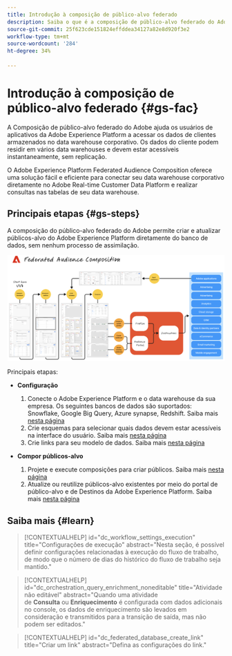 ```yaml
---
title: Introdução à composição de público-alvo federado
description: Saiba o que é a composição de público-alvo federado do Adobe e como usá-la no Adobe Experience Platform
source-git-commit: 25f623cde151824effddea34127a82e8d920f3e2
workflow-type: tm+mt
source-wordcount: '284'
ht-degree: 34%

---
```



# Introdução à composição de público-alvo federado {#gs-fac}

A Composição de público-alvo federado do Adobe ajuda os usuários de aplicativos da Adobe Experience Platform a acessar os dados de clientes armazenados no data warehouse corporativo. Os dados do cliente podem residir em vários data warehouses e devem estar acessíveis instantaneamente, sem replicação.

O Adobe Experience Platform Federated Audience Composition oferece uma solução fácil e eficiente para conectar seu data warehouse corporativo diretamente no Adobe Real-time Customer Data Platform e realizar consultas nas tabelas de seu data warehouse.

## Principais etapas {#gs-steps}

A composição do público-alvo federado do Adobe permite criar e atualizar públicos-alvo do Adobe Experience Platform diretamente do banco de dados, sem nenhum processo de assimilação.

![diagrama](assets/FAC-diagram.png)

Principais etapas:

* **Configuração**

   1. Conecte o Adobe Experience Platform e o data warehouse da sua empresa.
Os seguintes bancos de dados são suportados: Snowflake, Google Big Query, Azure synapse, Redshift.
Saiba mais [nesta página](../connections/federated-db.md)
   1. Crie esquemas para selecionar quais dados devem estar acessíveis na interface do usuário.
Saiba mais [nesta página](../customer/schemas.md)
   1. Crie links para seu modelo de dados.
Saiba mais [nesta página](../data-management/gs-models.md)

* **Compor públicos-alvo**

   1. Projete e execute composições para criar públicos.
Saiba mais [nesta página](../compositions/gs-compositions.md)
   1. Atualize ou reutilize públicos-alvo existentes por meio do portal de público-alvo e de Destinos da Adobe Experience Platform.
Saiba mais [nesta página](../connections/destinations.md)

## Saiba mais {#learn}

<!-- Workflow + Workflow activities-->



>[!CONTEXTUALHELP]
>id="dc_workflow_settings_execution"
>title="Configurações de execução"
>abstract="Nesta seção, é possível definir configurações relacionadas à execução do fluxo de trabalho, de modo que o número de dias do histórico do fluxo de trabalho seja mantido."




>[!CONTEXTUALHELP]
>id="dc_orchestration_query_enrichment_noneditable"
>title="Atividade não editável"
>abstract="Quando uma atividade de **Consulta** ou **Enriquecimento** é configurada com dados adicionais no console, os dados de enriquecimento são levados em consideração e transmitidos para a transição de saída, mas não podem ser editados."

<!-- Create a link -->

>[!CONTEXTUALHELP]
>id="dc_federated_database_create_link"
>title="Criar um link"
>abstract="Defina as configurações do link."
